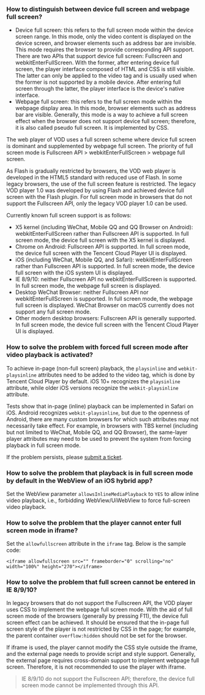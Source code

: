 
### How to distinguish between device full screen and webpage full screen?
- Device full screen: this refers to the full screen mode within the device screen range. In this mode, only the video content is displayed on the device screen, and browser elements such as address bar are invisible. This mode requires the browser to provide corresponding API support. There are two APIs that support device full screen: Fullscreen and webkitEnterFullScreen. With the former, after entering device full screen, the player interface composed of HTML and CSS is still visible. The latter can only be applied to the video tag and is usually used when the former is not supported by a mobile device. After entering full screen through the latter, the player interface is the device's native interface.
- Webpage full screen: this refers to the full screen mode within the webpage display area. In this mode, browser elements such as address bar are visible. Generally, this mode is a way to achieve a full screen effect when the browser does not support device full screen; therefore, it is also called pseudo full screen. It is implemented by CSS.

The web player of VOD uses a full screen scheme where device full screen is dominant and supplemented by webpage full screen. The priority of full screen mode is Fullscreen API > webkitEnterFullScreen > webpage full screen.

As Flash is gradually restricted by browsers, the VOD web player is developed in the HTML5 standard with reduced use of Flash. In some legacy browsers, the use of the full screen feature is restricted. The legacy VOD player 1.0 was developed by using Flash and achieved device full screen with the Flash plugin. For full screen mode in browsers that do not support the Fullscreen API, only the legacy VOD player 1.0 can be used.

Currently known full screen support is as follows:

- X5 kernel (including WeChat, Mobile QQ and QQ Browser on Android): webkitEnterFullScreen rather than Fullscreen API is supported. In full screen mode, the device full screen with the X5 kernel is displayed.
- Chrome on Android: Fullscreen API is supported. In full screen mode, the device full screen with the Tencent Cloud Player UI is displayed.
- iOS (including WeChat, Mobile QQ, and Safari): webkitEnterFullScreen rather than Fullscreen API is supported. In full screen mode, the device full screen with the iOS system UI is displayed.
- IE 8/9/10: neither Fullscreen API no webkitEnterFullScreen is supported. In full screen mode, the webpage full screen is displayed.
- Desktop WeChat Browser: neither Fullscreen API nor webkitEnterFullScreen is supported. In full screen mode, the webpage full screen is displayed. WeChat Browser on macOS currently does not support any full screen mode.
- Other modern desktop browsers: Fullscreen API is generally supported. In full screen mode, the device full screen with the Tencent Cloud Player UI is displayed.

<span id = "p1"></span>
### How to solve the problem with forced full screen mode after video playback is activated?
To achieve in-page (non-full screen) playback, the `playsinline` and `webkit-playsinline` attributes need to be added to the video tag, which is done by Tencent Cloud Player by default. iOS 10+ recognizes the `playsinline` attribute, while older iOS versions recognize the `webkit-playsinline` attribute.

Tests show that in-page (inline) playback can be implemented in Safari on iOS. Android recognizes `webkit-playsinline`, but due to the openness of Android, there are many custom browsers for which such attributes may not necessarily take effect. For example, in browsers with TBS kernel (including but not limited to WeChat, Mobile QQ, and QQ Browser), the same-layer player attributes may need to be used to prevent the system from forcing playback in full screen mode.

If the problem persists, please [submit a ticket](https://console.cloud.tencent.com/workorder/category).

### How to solve the problem that playback is in full screen mode by default in the WebView of an iOS hybrid app?
Set the WebView parameter `allowsInlineMediaPlayback` to `YES` to allow inline video playback, i.e., forbidding WebView/UiWebView to force full-screen video playback.

### How to solve the problem that the player cannot enter full screen mode in iframe?
Set the `allowfullscreen` attribute in the `iframe` tag. Below is the sample code:
```
<iframe allowfullscreen src="" frameborder="0" scrolling="no" width="100%" height="270"></iframe>
```

### How to solve the problem that full screen cannot be entered in IE 8/9/10?
In legacy browsers that do not support the Fullscreen API, the VOD player uses CSS to implement the webpage full screen mode. With the aid of full screen mode of the browsers (generally by pressing F11), the device full screen effect can be achieved. It should be ensured that the in-page full screen style of the player is not restricted by CSS in the page; for example, the parent container `overflow:hidden` should not be set for the browser.

If iframe is used, the player cannot modify the CSS style outside the iframe, and the external page needs to provide script and style support. Generally, the external page requires cross-domain support to implement webpage full screen. Therefore, it is not recommended to use the player with iframe.
> IE 8/9/10 do not support the Fullscreen API; therefore, the device full screen mode cannot be implemented through this API.
